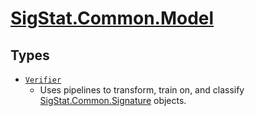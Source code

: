# [SigStat.Common.Model](./README.md)

## Types

- [`Verifier`](./Verifier.md)
	- Uses pipelines to transform, train on, and classify [SigStat.Common.Signature](https://github.com/hargitomi97/sigstat/tree/develop/docs/md/SigStat/Common/Signature.md) objects.

